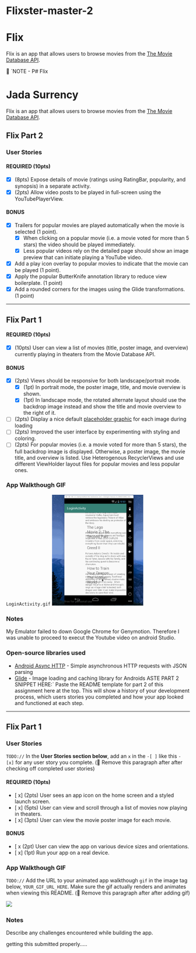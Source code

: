 # Flixster-master-2
# Flix

Flix is an app that allows users to browse movies from the [The Movie Database API](http://docs.themoviedb.apiary.io/#).

📝 `NOTE - P# Flix
# Jada Surrency
Flix is an app that allows users to browse movies from the [The Movie Database API](http://docs.themoviedb.apiary.io/#).

## Flix Part 2

### User Stories

#### REQUIRED (10pts)

- [x] (8pts) Expose details of movie (ratings using RatingBar, popularity, and synopsis) in a separate activity.
- [x] (2pts) Allow video posts to be played in full-screen using the YouTubePlayerView.

#### BONUS

- [x] Trailers for popular movies are played automatically when the movie is selected (1 point).
  - [x] When clicking on a popular movie (i.e. a movie voted for more than 5 stars) the video should be played immediately.
  - [x] Less popular videos rely on the detailed page should show an image preview that can initiate playing a YouTube video.
- [x] Add a play icon overlay to popular movies to indicate that the movie can be played (1 point).
- [x] Apply the popular ButterKnife annotation library to reduce view boilerplate. (1 point)
- [x] Add a rounded corners for the images using the Glide transformations. (1 point)
---

## Flix Part 1

#### REQUIRED (10pts)
- [x] (10pts) User can view a list of movies (title, poster image, and overview) currently playing in theaters from the Movie Database API.

#### BONUS
- [x] (2pts) Views should be responsive for both landscape/portrait mode.
   - [x] (1pt) In portrait mode, the poster image, title, and movie overview is shown.
   - [x] (1pt) In landscape mode, the rotated alternate layout should use the backdrop image instead and show the title and movie overview to the right of it.

- [ ] (2pts) Display a nice default [placeholder graphic](https://guides.codepath.com/android/Displaying-Images-with-the-Glide-Library#advanced-usage) for each image during loading
- [ ] (2pts) Improved the user interface by experimenting with styling and coloring.
- [ ] (2pts) For popular movies (i.e. a movie voted for more than 5 stars), the full backdrop image is displayed. Otherwise, a poster image, the movie title, and overview is listed. Use Heterogenous RecyclerViews and use different ViewHolder layout files for popular movies and less popular ones.

### App Walkthough GIF
`LoginActivity.gif` 
<img src="LoginActivity2.gif" width=250><br>

### Notes

My Emulator failed to down Google Chrome for Genymotion. Therefore I was unable to proceed to execut the Youtube video on android Studio. 

### Open-source libraries used

- [Android Async HTTP](https://github.com/loopj/android-async-http) - Simple asynchronous HTTP requests with JSON parsing
- [Glide](https://github.com/bumptech/glide) - Image loading and caching library for Androids
ASTE PART 2 SNIPPET HERE:` Paste the README template for part 2 of this assignment here at the top. This will show a history of your development process, which users stories you completed and how your app looked and functioned at each step.

---

## Flix Part 1

### User Stories
`TODO://` In the **User Stories section below**, add an `x` in the `-[ ]` like this `- [x]` for any user story you complete. (🚫 Remove this paragraph after after checking off completed user stories)

#### REQUIRED (10pts)
- [ x] (2pts) User sees an app icon on the home screen and a styled launch screen.
- [ x] (5pts) User can view and scroll through a list of movies now playing in theaters.
- [ x] (3pts) User can view the movie poster image for each movie.

#### BONUS
- [ x (2pt) User can view the app on various device sizes and orientations.
- [ x] (1pt) Run your app on a real device.

### App Walkthough GIF
`TODO://` Add the URL to your animated app walkthough `gif` in the image tag below, `YOUR_GIF_URL_HERE`. Make sure the gif actually renders and animates when viewing this README. (🚫 Remove this paragraph after after adding gif)

<img src="http://g.recordit.co/vhY2GHiD3f.gif" width=250><br>

### Notes
Describe any challenges encountered while building the app.


getting this submitted properly..... 

